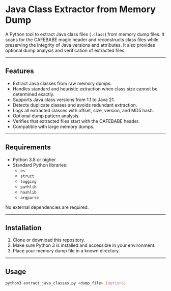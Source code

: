 # Java Class Extractor from Memory Dump

A Python tool to extract Java class files (`.class`) from memory dump files. It scans for the CAFEBABE magic header and reconstructs class files while preserving the integrity of Java versions and attributes. It also provides optional dump analysis and verification of extracted files.

---

## Features

- Extract Java classes from raw memory dumps.
- Handles standard and heuristic extraction when class size cannot be determined exactly.
- Supports Java class versions from 1.1 to Java 21.
- Detects duplicate classes and avoids redundant extraction.
- Logs all extracted classes with offset, size, version, and MD5 hash.
- Optional dump pattern analysis.
- Verifies that extracted files start with the CAFEBABE header.
- Compatible with large memory dumps.

---

## Requirements

- Python 3.8 or higher
- Standard Python libraries:
  - `os`
  - `struct`
  - `logging`
  - `pathlib`
  - `hashlib`
  - `argparse`

No external dependencies are required.

---

## Installation

1. Clone or download this repository.
2. Make sure Python 3 is installed and accessible in your environment.
3. Place your memory dump file in a known directory.

---

## Usage

```bash
python3 extract_java_classes.py <dump_file> [options]
